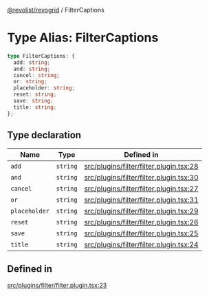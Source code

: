[@revolist/revogrid](README.md) / FilterCaptions

# Type Alias: FilterCaptions

```ts
type FilterCaptions: {
  add: string;
  and: string;
  cancel: string;
  or: string;
  placeholder: string;
  reset: string;
  save: string;
  title: string;
};
```

## Type declaration

| Name | Type | Defined in |
| ------ | ------ | ------ |
| `add` | `string` | [src/plugins/filter/filter.plugin.tsx:28](https://github.com/revolist/revogrid/blob/1d7f63e049242097564b7da6ec33fe3875543951/src/plugins/filter/filter.plugin.tsx#L28) |
| `and` | `string` | [src/plugins/filter/filter.plugin.tsx:30](https://github.com/revolist/revogrid/blob/1d7f63e049242097564b7da6ec33fe3875543951/src/plugins/filter/filter.plugin.tsx#L30) |
| `cancel` | `string` | [src/plugins/filter/filter.plugin.tsx:27](https://github.com/revolist/revogrid/blob/1d7f63e049242097564b7da6ec33fe3875543951/src/plugins/filter/filter.plugin.tsx#L27) |
| `or` | `string` | [src/plugins/filter/filter.plugin.tsx:31](https://github.com/revolist/revogrid/blob/1d7f63e049242097564b7da6ec33fe3875543951/src/plugins/filter/filter.plugin.tsx#L31) |
| `placeholder` | `string` | [src/plugins/filter/filter.plugin.tsx:29](https://github.com/revolist/revogrid/blob/1d7f63e049242097564b7da6ec33fe3875543951/src/plugins/filter/filter.plugin.tsx#L29) |
| `reset` | `string` | [src/plugins/filter/filter.plugin.tsx:26](https://github.com/revolist/revogrid/blob/1d7f63e049242097564b7da6ec33fe3875543951/src/plugins/filter/filter.plugin.tsx#L26) |
| `save` | `string` | [src/plugins/filter/filter.plugin.tsx:25](https://github.com/revolist/revogrid/blob/1d7f63e049242097564b7da6ec33fe3875543951/src/plugins/filter/filter.plugin.tsx#L25) |
| `title` | `string` | [src/plugins/filter/filter.plugin.tsx:24](https://github.com/revolist/revogrid/blob/1d7f63e049242097564b7da6ec33fe3875543951/src/plugins/filter/filter.plugin.tsx#L24) |

## Defined in

[src/plugins/filter/filter.plugin.tsx:23](https://github.com/revolist/revogrid/blob/1d7f63e049242097564b7da6ec33fe3875543951/src/plugins/filter/filter.plugin.tsx#L23)
